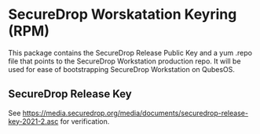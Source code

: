 # SecureDrop Worskatation Keyring (RPM)

This package contains the SecureDrop Release Public Key and a yum .repo file that points to the SecureDrop Workstation production repo.
It will be used for ease of bootstrapping SecureDrop Workstation on QubesOS.

## SecureDrop Release Key
See https://media.securedrop.org/media/documents/securedrop-release-key-2021-2.asc for verification.